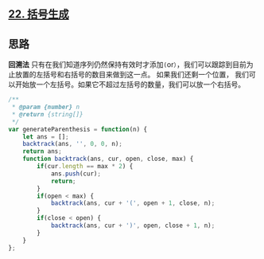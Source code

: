 ## [22. 括号生成](https://leetcode-cn.com/problems/generate-parentheses/)

## 思路
**回溯法**
只有在我们知道序列仍然保持有效时才添加`(`or`）`，我们可以跟踪到目前为止放置的左括号和右括号的数目来做到这一点。
如果我们还剩一个位置， 我们可以开始放一个左括号。如果它不超过左括号的数量，我们可以放一个右括号。
```js
/**
 * @param {number} n
 * @return {string[]}
 */
var generateParenthesis = function(n) {
    let ans = [];
    backtrack(ans, '', 0, 0, n);
    return ans;
    function backtrack(ans, cur, open, close, max) {
        if(cur.length == max * 2) {
            ans.push(cur);
            return;
        }
        if(open < max) {
            backtrack(ans, cur + '(', open + 1, close, n);
        }
        if(close < open) {
            backtrack(ans, cur + ')', open, close + 1, n);
        }
    }
};
```